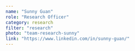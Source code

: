 ```yaml
---
name: "Sunny Guan"
role: "Research Officer"
category: research
filter: "research"
photo: "team-research-sunny"
link: "https://www.linkedin.com/in/sunny-guan/"
---
```

